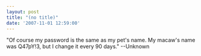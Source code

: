 ```yaml
---
layout: post
title: "(no title)"
date: '2007-11-01 12:59:00'
---
```


"Of course my password is the same as my pet's name. My macaw's name was Q47pY!3, but I change it every 90 days." --Unknown